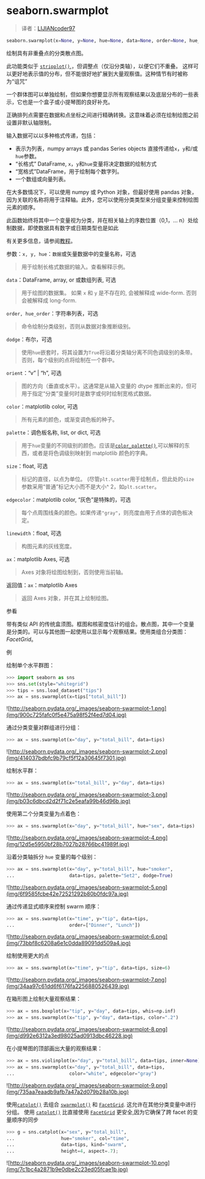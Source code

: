 # seaborn.swarmplot

> 译者：[LIJIANcoder97](https://github.com/LIJIANcoder97)

```py
seaborn.swarmplot(x=None, y=None, hue=None, data=None, order=None, hue_order=None, dodge=False, orient=None, color=None, palette=None, size=5, edgecolor='gray', linewidth=0, ax=None, **kwargs)
```

绘制具有非重叠点的分类散点图。

此功能类似于 [`stripplot()`](seaborn.stripplot.html#seaborn.stripplot "seaborn.stripplot"),，但调整点（仅沿分类轴），以便它们不重叠。 这样可以更好地表示值的分布，但不能很好地扩展到大量观察值。这种情节有时被称为“诅咒”

一个群体图可以单独绘制，但如果你想要显示所有观察结果以及底层分布的一些表示，它也是一个盒子或小提琴图的良好补充。

正确排列点需要在数据和点坐标之间进行精确转换。这意味着必须在绘制绘图之前设置非默认轴限制。

输入数据可以以多种格式传递，包括：
*   表示为列表，numpy arrays 或 pandas Series objects 直接传递给`x`，`y`和/或`hue`参数。
*   “长格式” DataFrame, `x`，`y`和`hue`变量将决定数据的绘制方式
*   “宽格式”DataFrame，用于绘制每个数字列。
*   一个数组或向量列表。

在大多数情况下，可以使用 numpy 或 Python 对象，但最好使用 pandas 对象，因为关联的名称将用于注释轴。此外，您可以使用分类类型来分组变量来控制绘图元素的顺序。

此函数始终将其中一个变量视为分类，并在相关轴上的序数位置（0,1，... n）处绘制数据，即使数据具有数字或日期类型也是如此

有关更多信息，请参阅[教程](http://seaborn.pydata.org/tutorial/categorical.html#categorical-tutorial)。

参数：`x, y, hue`：`数据`或矢量数据中的变量名称，可选

> 用于绘制长格式数据的输入。查看解释示例。

`data`：DataFrame, array, or 或数组列表, 可选

> 用于绘图的数据集。 如果 `x` 和 `y` 是不存在的, 会被解释成 wide-form. 否则会被解释成 long-form.

`order, hue_order`：字符串列表，可选

> 命令绘制分类级别，否则从数据对象推断级别。

`dodge`：布尔，可选

> 使用`hue`嵌套时，将其设置为`True`将沿着分类轴分离不同色调级别的条带。 否则，每个级别的点将绘制在一个群中。

`orient`：“v” &#124; “h”, 可选

> 图的方向（垂直或水平）。这通常是从输入变量的 dtype 推断出来的，但可用于指定“分类”变量何时是数字或何时绘制宽格式数据。

`color`：matplotlib color, 可选

> 所有元素的颜色，或渐变调色板的种子。

`palette`：调色板名称, list, or dict, 可选

> 用于`hue`变量的不同级别的颜色。应该是[`color_palette()`](seaborn.color_palette.html#seaborn.color_palette "seaborn.color_palette"),可以解释的东西，或者是将色调级别映射到 matplotlib 颜色的字典。

`size`：float, 可选

> 标记的直径，以点为单位。 (尽管`plt.scatter`用于绘制点，但此处的`size`参数采用“普通”标记大小而不是大小^ 2，如`plt.scatter`。

`edgecolor`：matplotlib color, “灰色”是特殊的，可选

> 每个点周围线条的颜色。如果传递`"gray"`，则亮度由用于点体的调色板决定。

`linewidth`：float, 可选

> 构图元素的灰线宽度。

`ax`：matplotlib Axes, 可选

> Axes 对象将绘图绘制到，否则使用当前轴。


返回值：`ax`：matplotlib Axes

> 返回 Axes 对象，并在其上绘制绘图。



参看

带有类似 API 的传统盒须图。框图和核密度估计的组合。散点图，其中一个变量是分类的。可以与其他图一起使用以显示每个观察结果。使用类组合分类图：<cite>FacetGrid</cite>。

例

绘制单个水平群图：

```py
>>> import seaborn as sns
>>> sns.set(style="whitegrid")
>>> tips = sns.load_dataset("tips")
>>> ax = sns.swarmplot(x=tips["total_bill"])

```

![http://seaborn.pydata.org/_images/seaborn-swarmplot-1.png](img/900c725fafc0f5e475a98f52f4ed7d04.jpg)

通过分类变量对群组进行分组：

```py
>>> ax = sns.swarmplot(x="day", y="total_bill", data=tips)

```

![http://seaborn.pydata.org/_images/seaborn-swarmplot-2.png](img/414037bdbfc9b79cf5f12a30645f7301.jpg)

绘制水平群：

```py
>>> ax = sns.swarmplot(x="total_bill", y="day", data=tips)

```

![http://seaborn.pydata.org/_images/seaborn-swarmplot-3.png](img/b03c6dbcd2d2f71c2e5eafa99b46d96b.jpg)

使用第二个分类变量为点着色：

```py
>>> ax = sns.swarmplot(x="day", y="total_bill", hue="sex", data=tips)

```

![http://seaborn.pydata.org/_images/seaborn-swarmplot-4.png](img/12d5e5950bf28b7027b28766bc41989f.jpg)

沿着分类轴拆分 `hue` 变量的每个级别：

```py
>>> ax = sns.swarmplot(x="day", y="total_bill", hue="smoker",
...                    data=tips, palette="Set2", dodge=True)

```

![http://seaborn.pydata.org/_images/seaborn-swarmplot-5.png](img/6f9585fcbe42e72521292b80b0fdc97a.jpg)

通过传递显式顺序来控制 swarm 顺序：

```py
>>> ax = sns.swarmplot(x="time", y="tip", data=tips,
...                    order=["Dinner", "Lunch"])

```

![http://seaborn.pydata.org/_images/seaborn-swarmplot-6.png](img/73bbf8c6208a6e1c0dda89091dd509a4.jpg)

绘制使用更大的点

```py
>>> ax = sns.swarmplot(x="time", y="tip", data=tips, size=6)

```

![http://seaborn.pydata.org/_images/seaborn-swarmplot-7.png](img/34aa97c61dd6f6176fa2256880526439.jpg)

在箱形图上绘制大量观察结果：

```py
>>> ax = sns.boxplot(x="tip", y="day", data=tips, whis=np.inf)
>>> ax = sns.swarmplot(x="tip", y="day", data=tips, color=".2")

```

![http://seaborn.pydata.org/_images/seaborn-swarmplot-8.png](img/d992e6312a3ed98025ad0913dbc46228.jpg)

在小提琴图的顶部画出大量的观察结果：

```py
>>> ax = sns.violinplot(x="day", y="total_bill", data=tips, inner=None)
>>> ax = sns.swarmplot(x="day", y="total_bill", data=tips,
...                    color="white", edgecolor="gray")

```

![http://seaborn.pydata.org/_images/seaborn-swarmplot-9.png](img/735aa7eaadb9afb7a47a2d079b28a10b.jpg)

使用[`catplot()`](seaborn.catplot.html#seaborn.catplot "seaborn.catplot") 去组合 [`swarmplot()`](#seaborn.swarmplot "seaborn.swarmplot") 和 [`FacetGrid`](seaborn.FacetGrid.html#seaborn.FacetGrid "seaborn.FacetGrid"). 这允许在其他分类变量中进行分组。 使用 [`catplot()`](seaborn.catplot.html#seaborn.catplot "seaborn.catplot") 比直接使用 [`FacetGrid`](seaborn.FacetGrid.html#seaborn.FacetGrid "seaborn.FacetGrid") 更安全,因为它确保了跨 facet 的变量顺序的同步

```py
>>> g = sns.catplot(x="sex", y="total_bill",
...                 hue="smoker", col="time",
...                 data=tips, kind="swarm",
...                 height=4, aspect=.7);

```

![http://seaborn.pydata.org/_images/seaborn-swarmplot-10.png](img/7c1bc4a2871b9e0dbe2c23ed05fcae1b.jpg)
